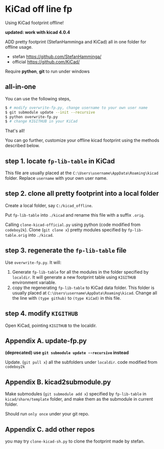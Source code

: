 # KiCad off line fp

Using KiCad footprint offline!

**updated: work with kicad 4.0.4**

ADD pretty footprint (StefanHamminga and KiCad) all in one folder for offline usage.

- stefan https://github.com/StefanHamminga/
- official https://github.com/KiCad/

Require **python**, **git** to run under windows

## all-in-one

You can use the following steps,

```bash
$ # modify overwrite-fp.py, change username to your own user name
$ git submodule update --init --recursive
$ python overwrite-fp.py
$ # change KIGITHUB in your KiCad
```

That's all!

You can go further, customize your offline kicad footprint using the methods described below.

## step 1. locate `fp-lib-table` in KiCad

This file are usually placed at the `C:\Users\username\AppData\Roaming\kicad` folder. Replace `username` with your own user name.

## step 2. clone all pretty footprint into a local folder

Create a local folder, say `C:/kicad_offline`.

Put `fp-lib-table` into `./kicad` and rename this file with a suffix `.orig`.

Calling `clone-kicad-official.py` using python (code modified from `codeboy2k`). Clone (`git clone x`) pretty modules specified by `fp-lib-table.orig` into `./kicad`.

## step 3. regenerate the `fp-lib-table` file

Use `overwrite-fp.py`. It will:

  1. Generate `fp-lib-table` for all the modules in the folder specified by `localdir`. It will generate a new footprint table using `KIGITHUB` environment variable.
  2. copy the regenerating `fp-lib-table` to KiCad data folder. This folder is usually placed at `C:\Users\username\AppData\Roaming\kicad`. Change all the line with `(type github)` to `(type KiCad)` in this file.

## step 4. modify `KIGITHUB`

Open KiCad, pointing `KIGITHUB` to the localdir.

## Appendix A. update-fp.py

**(deprecated) use `git submodule update --recursive` instead**

Update. (`git pull x`) all the subfolders under `localdir`.
code modified from `codeboy2k`

## Appendix B. kicad2submodule.py

Make submodules (`git submodule add x`) specified by `fp-lib-table` in `kicad/share/template` folder, and make them as the submodule in current folder.

Should run `only once` under your git repo.

## Appendix C. add other repos

you may try `clone-kicad-sh.py` to clone the footprint made by stefan.

